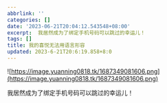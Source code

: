 ```yaml
---
abbrlink: ''
categories: []
date: '2023-06-21T20:04:12.543548+08:00'
excerpt:  我居然成为了绑定手机号码可以跳过的幸运儿！ 
tags: []
title: 我的喜悦无法用语言形容
updated: 2023-6-21T20:6:19.858+8:0
---
```

![https://image.yuanning0818.tk/1687349081606.png](https://image.yuanning0818.tk/1687349081606.png)

我居然成为了绑定手机号码可以跳过的幸运儿！
